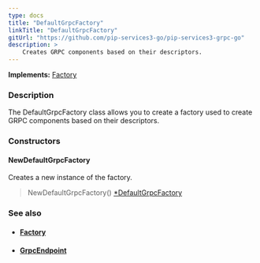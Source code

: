 ```yaml
---
type: docs
title: "DefaultGrpcFactory"
linkTitle: "DefaultGrpcFactory"
gitUrl: "https://github.com/pip-services3-go/pip-services3-grpc-go"
description: > 
    Creates GRPC components based on their descriptors.
---
```


**Implements:** [Factory](../../../components/build/factory)


### Description

The DefaultGrpcFactory class allows you to create a factory used to create GRPC components based on their descriptors.

### Constructors

#### NewDefaultGrpcFactory
Creates a new instance of the factory.

> NewDefaultGrpcFactory() [*DefaultGrpcFactory]()


### See also
- #### [Factory](../../../components/build/factory) 
- #### [GrpcEndpoint](../../services/grpc_endpoint)

